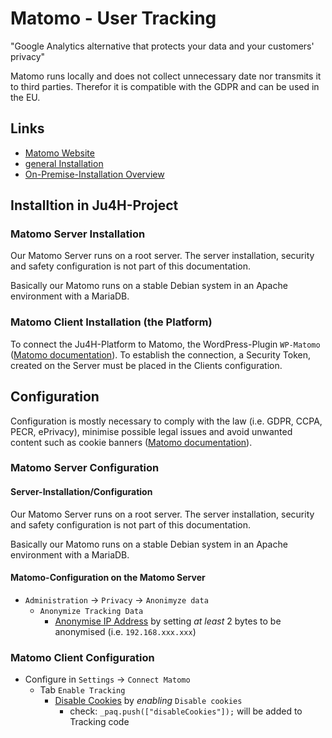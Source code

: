 # Matomo - User Tracking
"Google Analytics alternative that protects your data and your customers' privacy"

Matomo runs locally and does not collect unnecessary date nor transmits it to third parties.
Therefor it is compatible with the GDPR and can be used in the EU.

## Links
- [Matomo Website](https://matomo.org/)
- [general Installation](https://matomo.org/docs/installation/)
- [On-Premise-Installation Overview](https://matomo.org/guide/installation-maintenance/matomo-on-premise-self-hosted/)

## Installtion in Ju4H-Project
### Matomo Server Installation
Our Matomo Server runs on a root server.
The server installation, security and safety configuration is not part of this documentation.

Basically our Matomo runs on a stable Debian system in an Apache environment with a MariaDB.

### Matomo Client Installation (the Platform)
To connect the Ju4H-Platform to Matomo, the WordPress-Plugin `WP-Matomo` ([Matomo documentation](https://matomo.org/faq/new-to-piwik/how-do-i-install-the-matomo-tracking-code-on-wordpress/)).
To establish the connection, a Security Token, created on the Server must be placed in the Clients configuration.

## Configuration
Configuration is mostly necessary to comply with the law (i.e. GDPR, CCPA, PECR, ePrivacy), minimise possible legal issues and avoid unwanted content such as cookie banners ([Matomo documentation](https://matomo.org/faq/new-to-piwik/how-do-i-use-matomo-analytics-without-consent-or-cookie-banner/#how-to-configure-matomo-for-consentless-privacy)).

### Matomo Server Configuration
#### Server-Installation/Configuration
Our Matomo Server runs on a root server.
The server installation, security and safety configuration is not part of this documentation.

Basically our Matomo runs on a stable Debian system in an Apache environment with a MariaDB.

#### Matomo-Configuration on the Matomo Server
- `Administration` → `Privacy` → `Anonimyze data`
    - `Anonymize Tracking Data`
        - [Anonymise IP Address](https://matomo.org/faq/general/configure-privacy-settings-in-matomo/#step-1-automatically-anonymise-visitor-ips-and-replace-user-ids) by setting *at least* 2 bytes to be anonymised (i.e. `192.168.xxx.xxx`)



### Matomo Client Configuration
- Configure in `Settings` → `Connect Matomo`
    - Tab `Enable Tracking`
        - [Disable Cookies](https://matomo.org/faq/general/faq_157/) by *enabling* `Disable cookies`
            - check: `_paq.push(["disableCookies"]);` will be added to Tracking code



